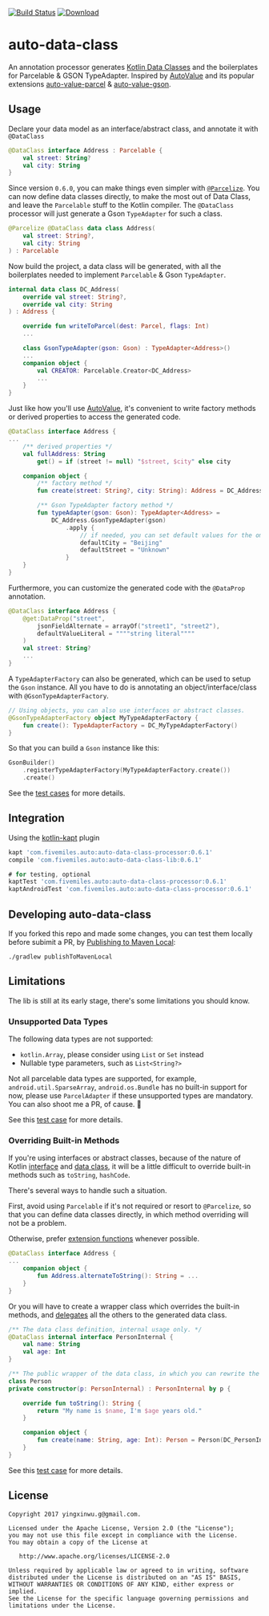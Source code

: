 [![Build Status](https://travis-ci.org/xinthink/auto-data-class.svg?branch=master)](https://travis-ci.org/xinthink/auto-data-class)
[ ![Download](https://api.bintray.com/packages/xinthink/maven/auto-data-class-processor/images/download.svg) ](https://bintray.com/xinthink/maven/auto-data-class-processor/_latestVersion)

# auto-data-class
An annotation processor generates [Kotlin Data Classes] and the boilerplates for Parcelable & GSON TypeAdapter. Inspired by [AutoValue] and its popular extensions [auto-value-parcel] & [auto-value-gson].

## Usage
Declare your data model as an interface/abstract class, and annotate it with `@DataClass`

```kotlin
@DataClass interface Address : Parcelable {
    val street: String?
    val city: String
}
```

Since version `0.6.0`, you can make things even simpler with [`@Parcelize`][kt-1.14-release-note]. You can now define data classes directly, to make the most out of Data Class, and leave the `Parcelable` stuff to the Kotlin compiler. The `@DataClass` processor will just generate a Gson `TypeAdapter` for such a class.

```kotlin
@Parcelize @DataClass data class Address(
    val street: String?,
    val city: String
) : Parcelable
```

Now build the project, a data class will be generated, with all the boilerplates needed to implement `Parcelable` & Gson `TypeAdapter`.

```kotlin
internal data class DC_Address(
    override val street: String?,
    override val city: String
) : Address {

    override fun writeToParcel(dest: Parcel, flags: Int)
    ...

    class GsonTypeAdapter(gson: Gson) : TypeAdapter<Address>()
    ...
    companion object {
        val CREATOR: Parcelable.Creator<DC_Address>
        ...
    }
}
```

Just like how you'll use [AutoValue], it's convenient to write factory methods or derived properties to access the generated code.

```kotlin
@DataClass interface Address {
...
    /** derived properties */
    val fullAddress: String
        get() = if (street != null) "$street, $city" else city

    companion object {
        /** factory method */
        fun create(street: String?, city: String): Address = DC_Address(street, city)

        /** Gson TypeAdapter factory method */
        fun typeAdapter(gson: Gson): TypeAdapter<Address> =
            DC_Address.GsonTypeAdapter(gson)
                .apply {
                    // if needed, you can set default values for the omission of the json fields
                    defaultCity = "Beijing"
                    defaultStreet = "Unknown"
                }
    }
}
```

Furthermore, you can customize the generated code with the `@DataProp` annotation.

```kotlin
@DataClass interface Address {
    @get:DataProp("street",
        jsonFieldAlternate = arrayOf("street1", "street2"),
        defaultValueLiteral = """"string literal""""
    )
    val street: String?
    ...
}
```

A `TypeAdapterFactory` can also be generated, which can be used to setup the `Gson` instance. All you have to do is annotating an object/interface/class with `@GsonTypeAdapterFactory`.

```kotlin
// Using objects, you can also use interfaces or abstract classes.
@GsonTypeAdapterFactory object MyTypeAdapterFactory {
    fun create(): TypeAdapterFactory = DC_MyTypeAdapterFactory()
}
```

So that you can build a `Gson` instance like this:

```kotlin
GsonBuilder()
    .registerTypeAdapterFactory(MyTypeAdapterFactory.create())
    .create()
```

See the [test cases][example-tests] for more details.

## Integration
Using the [kotlin-kapt] plugin

```gradle
kapt 'com.fivemiles.auto:auto-data-class-processor:0.6.1'
compile 'com.fivemiles.auto:auto-data-class-lib:0.6.1'

# for testing, optional
kaptTest 'com.fivemiles.auto:auto-data-class-processor:0.6.1'
kaptAndroidTest 'com.fivemiles.auto:auto-data-class-processor:0.6.1'
```

## Developing auto-data-class
If you forked this repo and made some changes, you can test them locally before subimit a PR, by [Publishing to Maven Local]:

    ./gradlew publishToMavenLocal

## Limitations
The lib is still at its early stage, there's some limitations you should know.

### Unsupported Data Types
The following data types are not supported:
- `kotlin.Array`, please consider using `List` or `Set` instead
- Nullable type parameters, such as `List<String?>`

Not all parcelable data types are supported, for example, `android.util.SparseArray`, `android.os.Bundle` has no built-in support for now, please use `ParcelAdapter` if these unsupported types are mandatory. You can also shoot me a PR, of cause. :beer:

See this [test case][example-parcel-types] for more details.

### Overriding Built-in Methods
If you're using interfaces or abstract classes, because of the nature of Kotlin [interface][Kotlin Interfaces] and [data class][Kotlin Data Classes], it will be a little difficult to override built-in methods such as `toString`, `hashCode`.

There's several ways to handle such a situation.

First, avoid using `Parcelable` if it's not required or resort to `@Parcelize`, so that you can define data classes directly, in which method overriding will not be a problem.

Otherwise, prefer [extension functions][Kotlin Extensions] whenever possible.

```kotlin
@DataClass interface Address {
...
    companion object {
        fun Address.alternateToString(): String = ...
    }
}
```

Or you will have to create a wrapper class which overrides the built-in methods, and [delegates][Kotlin Delegation] all the others to the generated data class.

```kotlin
/** The data class definition, internal usage only. */
@DataClass internal interface PersonInternal {
    val name: String
    val age: Int
}

/** The public wrapper of the data class, in which you can rewrite the built-in methods. */
class Person
private constructor(p: PersonInternal) : PersonInternal by p {

    override fun toString(): String {
        return "My name is $name, I'm $age years old."
    }

    companion object {
        fun create(name: String, age: Int): Person = Person(DC_PersonInternal(name, age))
    }
}
```

See this [test case][example-overriding] for more details.

## License

    Copyright 2017 yingxinwu.g@gmail.com.

    Licensed under the Apache License, Version 2.0 (the "License");
    you may not use this file except in compliance with the License.
    You may obtain a copy of the License at

       http://www.apache.org/licenses/LICENSE-2.0

    Unless required by applicable law or agreed to in writing, software
    distributed under the License is distributed on an "AS IS" BASIS,
    WITHOUT WARRANTIES OR CONDITIONS OF ANY KIND, either express or implied.
    See the License for the specific language governing permissions and
    limitations under the License.

[Kotlin Data Classes]: https://kotlinlang.org/docs/reference/data-classes.html
[Kotlin Interfaces]: https://kotlinlang.org/docs/reference/interfaces.html
[Kotlin Delegation]: https://kotlinlang.org/docs/reference/delegation.html
[Kotlin Extensions]: https://kotlinlang.org/docs/reference/extensions.html
[kotlin-kapt]: https://kotlinlang.org/docs/reference/kapt.html
[AutoValue]: https://github.com/google/auto
[auto-value-parcel]: https://github.com/rharter/auto-value-parcel
[auto-value-gson]: https://github.com/rharter/auto-value-gson
[example-tests]: https://github.com/xinthink/auto-data-class/tree/master/example/src/test/java/com/fivemiles/auto/dataclass
[example-parcel-types]: https://github.com/xinthink/auto-data-class/blob/master/example/src/test/java/com/fivemiles/auto/dataclass/parcel/ParcelableTypesTest.kt
[example-overriding]: https://github.com/xinthink/auto-data-class/blob/master/example/src/test/java/com/fivemiles/auto/dataclass/OverridingTest.kt
[kt-1.14-release-note]: https://blog.jetbrains.com/kotlin/2017/08/kotlin-1-1-4-is-out/
[Publishing to Maven Local]: https://docs.gradle.org/current/userguide/publishing_maven.html#publishing_maven:install
